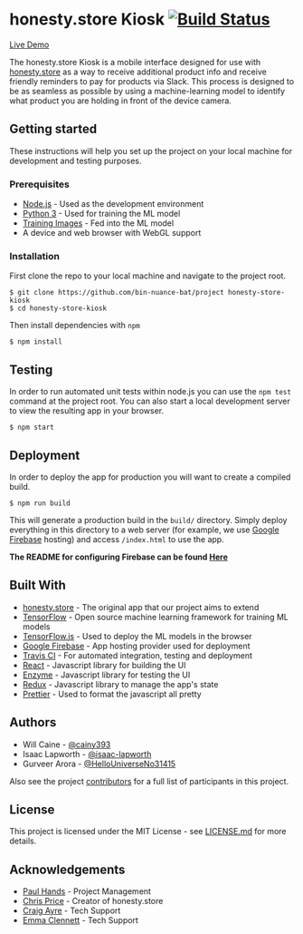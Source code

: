 # honesty.store Kiosk  [![Build Status](https://travis-ci.com/bin-nuance-bat/project.svg?branch=master)](https://travis-ci.com/bin-nuance-bat/project)

[Live Demo](https://honesty-store-kiosk.firebaseapp.com/)

The honesty.store Kiosk is a mobile interface designed for use with [honesty.store](https://honesty.store) as a way to receive additional product info and receive friendly reminders to pay for products via Slack. This process is designed to be as seamless as possible by using a machine-learning model to identify what product you are holding in front of the device camera.

## Getting started

These instructions will help you set up the project on your local machine for development and testing purposes.

### Prerequisites

- [Node.js](https://nodejs.org/en/) - Used as the development environment
- [Python 3](https://www.python.org/) - Used for training the ML model
- [Training Images](https://drive.google.com/file/d/1McKowbhswZ82eTOEzn_7B0UPZFNwBNZA/view?usp=sharing) - Fed into the ML model
- A device and web browser with WebGL support

### Installation

First clone the repo to your local machine and navigate to the project root.

```
$ git clone https://github.com/bin-nuance-bat/project honesty-store-kiosk
$ cd honesty-store-kiosk
```

Then install dependencies with `npm`

```
$ npm install
```

## Testing

In order to run automated unit tests within node.js you can use the `npm test` command at the project root. You can also start a local development server to view the resulting app in your browser.

```
$ npm start
```

## Deployment

In order to deploy the app for production you will want to create a compiled build.

```
$ npm run build
```

This will generate a production build in the `build/` directory. Simply deploy everything in this directory to a web server (for example, we use [Google Firebase](https://firebase.google.com/) hosting) and access `/index.html` to use the app.

**The README for configuring Firebase can be found [Here](./firebase/README.md)**

## Built With

- [honesty.store](https://honesty.store) - The original app that our project aims to extend
- [TensorFlow](https://www.tensorflow.org/) - Open source machine learning framework for training ML models
- [TensorFlow.js](https://js.tensorflow.org/) - Used to deploy the ML models in the browser
- [Google Firebase](https://firebase.google.com/) - App hosting provider used for deployment
- [Travis CI](https://travis-ci.org/) - For automated integration, testing and deployment
- [React](https://github.com/facebook/react) - Javascript library for building the UI
- [Enzyme](https://github.com/airbnb/enzyme) - Javascript library for testing the UI
- [Redux](https://github.com/reduxjs/redux) - Javascript library to manage the app's state
- [Prettier](https://github.com/prettier/prettier) - Used to format the javascript all pretty

## Authors

- Will Caine - [@cainy393](https://github.com/cainy393)
- Isaac Lapworth - [@isaac-lapworth](https://github.com/isaac-lapworth)
- Gurveer Arora - [@HelloUniverseNo31415](https://github.com/HelloUniverseNo31415)

Also see the project [contributors](../graphs/contributors) for a full list of participants in this project.

## License

This project is licensed under the MIT License - see [LICENSE.md](LICENSE.md) for more details.

## Acknowledgements 

- [Paul Hands](https://github.com/paulhands) - Project Management
- [Chris Price](https://github.com/chrisprice) - Creator of honesty.store
- [Craig Ayre](https://github.com/craigayre) - Tech Support
- [Emma Clennett](https://github.com/eclennett) - Tech Support